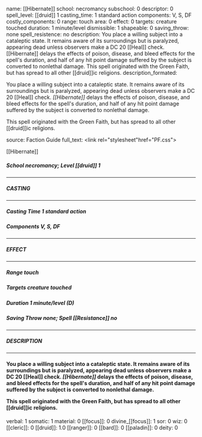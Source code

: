 name: [[Hibernate]]
school: necromancy
subschool: 0
descriptor: 0
spell_level: [[druid]] 1
casting_time: 1 standard action
components: V, S, DF
costly_components: 0
range: touch
area: 0
effect: 0
targets: creature touched
duration: 1 minute/level
dismissible: 1
shapeable: 0
saving_throw: none
spell_resistence: no
description: You place a willing subject into a cataleptic state. It remains aware of its surroundings but is paralyzed, appearing dead unless observers make a DC 20 [[Heal]] check. [[Hibernate]] delays the effects of poison, disease, and bleed effects for the spell's duration, and half of any hit point damage suffered by the subject is converted to nonlethal damage.  This spell originated with the Green Faith, but has spread to all other [[druid]]ic religions.
description_formated: <p>You place a willing subject into a cataleptic state. It remains aware of its surroundings but is paralyzed, appearing dead unless observers make a DC 20 [[Heal]] check. <i>[[Hibernate]]</i> delays the effects of poison, disease, and bleed effects for the spell's duration, and half of any hit point damage suffered by the subject is converted to nonlethal damage.</p><p>This spell originated with the Green Faith, but has spread to all other [[druid]]ic religions.</p>
source: Faction Guide
full_text: <link rel="stylesheet"href="PF.css"><div class="heading"><p class="alignleft">[[Hibernate]]</p><div style="clear: both;"></div></div><div><h5><b>School </b>necromancy; <b>Level </b>[[druid]] 1</h5></div><hr/><div><h5><b>CASTING</b></h5></div><hr/><div><h5><b>Casting Time </b>1 standard action</h5><h5><b>Components </b>V, S, DF</h5></div><hr/><div><h5><b>EFFECT</b></h5></div><hr/><div><h5><b>Range </b>touch</h5><h5><b>Targets </b>creature touched</h5><h5><b>Duration </b>1 minute/level (D)</h5><h5><b>Saving Throw </b>none; <b>Spell [[Resistance]] </b>no</h5></div><hr/><div><h5><b>DESCRIPTION</b></h5></div><hr/><div><h4><p>You place a willing subject into a cataleptic state. It remains aware of its surroundings but is paralyzed, appearing dead unless observers make a DC 20 [[Heal]] check. <i>[[Hibernate]]</i> delays the effects of poison, disease, and bleed effects for the spell's duration, and half of any hit point damage suffered by the subject is converted to nonlethal damage.</p><p>This spell originated with the Green Faith, but has spread to all other [[druid]]ic religions.</p></h4></div>
verbal: 1
somatic: 1
material: 0
[[focus]]: 0
divine_[[focus]]: 1
sor: 0
wiz: 0
[[cleric]]: 0
[[druid]]: 1.0
[[ranger]]: 0
[[bard]]: 0
[[paladin]]: 0
deity: 0
